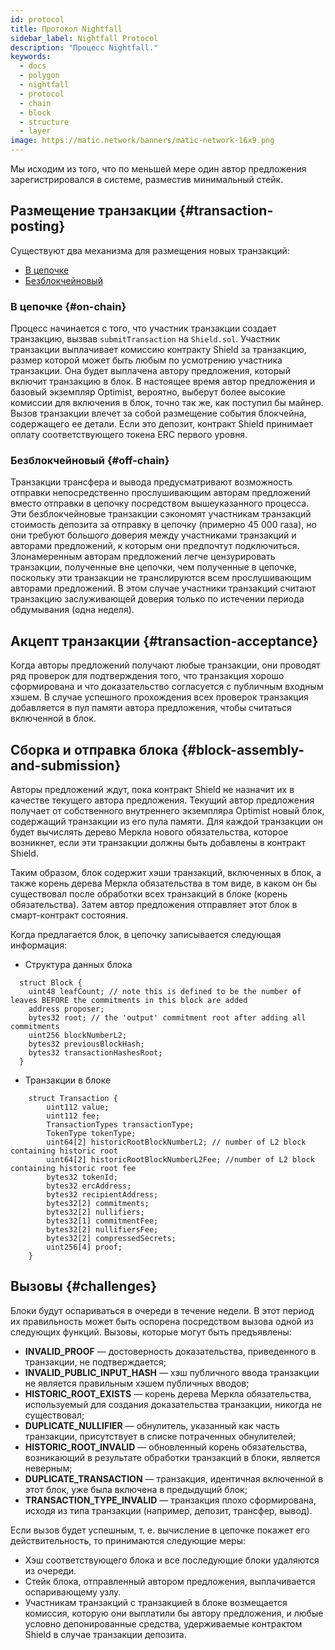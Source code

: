 ```yaml
---
id: protocol
title: Протокол Nightfall
sidebar_label: Nightfall Protocol
description: "Процесс Nightfall."
keywords:
  - docs
  - polygon
  - nightfall
  - protocol
  - chain
  - block
  - structure
  - layer
image: https://matic.network/banners/matic-network-16x9.png
---
```


Мы исходим из того, что по меньшей мере один автор предложения зарегистрировался в системе, разместив минимальный стейк.

## Размещение транзакции {#transaction-posting}
Существуют два механизма для размещения новых транзакций:

- [В цепочке](#on-chain)
- [Безблокчейновый](#off-chain)

### В цепочке {#on-chain}
Процесс начинается с того, что участник транзакции создает транзакцию, вызвав `submitTransaction` на `Shield.sol`. Участник транзакции выплачивает комиссию контракту Shield за транзакцию, размер которой может быть любым по усмотрению участника транзакции. Она будет выплачена автору предложения, который включит транзакцию в блок. В настоящее время автор предложения и базовый экземпляр Optimist, вероятно, выберут более высокие комиссии для включения в блок, точно так же, как поступил бы майнер.
Вызов транзакции влечет за собой размещение события блокчейна, содержащего ее детали. Если это депозит, контракт Shield принимает оплату соответствующего токена ERC первого уровня.

### Безблокчейновый {#off-chain}
Транзакции трансфера и вывода предусматривают возможность отправки непосредственно прослушивающим авторам предложений вместо отправки в цепочку посредством вышеуказанного процесса.
Эти безблокчейновые транзакции сэкономят участникам транзакций стоимость депозита за отправку в цепочку (примерно 45 000 газа), но они требуют большого доверия между участниками транзакций и авторами предложений, к которым они предпочтут подключиться. Злонамеренным авторам предложений легче цензурировать транзакции, полученные вне цепочки, чем полученные в цепочке, поскольку эти транзакции не транслируются всем прослушивающим авторами предложений. В этом случае участники транзакций считают транзакцию заслуживающей доверия только по истечении периода обдумывания (одна неделя).

## Акцепт транзакции {#transaction-acceptance}
Когда авторы предложений получают любые транзакции, они проводят ряд проверок для подтверждения того, что транзакция хорошо сформирована и что доказательство согласуется с публичным входным хэшем.
В случае успешного прохождения всех проверок транзакция добавляется в пул памяти автора предложения, чтобы считаться включенной в блок.

## Сборка и отправка блока {#block-assembly-and-submission}
Авторы предложений ждут, пока контракт Shield не назначит их в качестве текущего автора предложения.
Текущий автор предложения получает от собственного внутреннего экземпляра Optimist новый блок, содержащий транзакции из его пула памяти. Для каждой транзакции он будет вычислять дерево Меркла нового обязательства, которое возникнет, если эти транзакции должны быть добавлены в контракт Shield.

Таким образом, блок содержит хэши транзакций, включенных в блок, а также корень дерева Меркла обязательства в том виде, в каком он бы существовал после обработки всех транзакций в блоке (корень обязательства). Затем автор предложения отправляет этот блок в смарт-контракт состояния.

Когда предлагается блок, в цепочку записывается следующая информация:

- Структура данных блока
```
  struct Block {
    uint48 leafCount; // note this is defined to be the number of leaves BEFORE the commitments in this block are added
    address proposer;
    bytes32 root; // the 'output' commitment root after adding all commitments
    uint256 blockNumberL2;
    bytes32 previousBlockHash;
    bytes32 transactionHashesRoot;
  }
```
- Транзакции в блоке
```
    struct Transaction {
        uint112 value;
        uint112 fee;
        TransactionTypes transactionType;
        TokenType tokenType;
        uint64[2] historicRootBlockNumberL2; // number of L2 block containing historic root
        uint64[2] historicRootBlockNumberL2Fee; //number of L2 block containing historic root fee
        bytes32 tokenId;
        bytes32 ercAddress;
        bytes32 recipientAddress;
        bytes32[2] commitments;
        bytes32[2] nullifiers;
        bytes32[1] commitmentFee;
        bytes32[2] nullifiersFee;
        bytes32[2] compressedSecrets;
        uint256[4] proof;
    }
```

## Вызовы {#challenges}
Блоки будут оспариваться в очереди в течение недели. В этот период их правильность может быть оспорена посредством вызова одной из следующих функций. Вызовы, которые могут быть предъявлены:

- **INVALID_PROOF** — достоверность доказательства, приведенного в транзакции, не подтверждается;
- **INVALID_PUBLIC_INPUT_HASH** — хэш публичного ввода транзакции не является правильным хэшем публичных вводов;
- **HISTORIC_ROOT_EXISTS** — корень дерева Меркла обязательства, используемый для создания доказательства транзакции, никогда не существовал;
- **DUPLICATE_NULLIFIER** — обнулитель, указанный как часть транзакции, присутствует в списке потраченных обнулителей;
- **HISTORIC_ROOT_INVALID** — обновленный корень обязательства, возникающий в результате обработки транзакций в блоки, является неверным;
- **DUPLICATE_TRANSACTION** — транзакция, идентичная включенной в этот блок, уже была включена в предыдущий блок;
- **TRANSACTION_TYPE_INVALID** — транзакция плохо сформирована, исходя из типа транзакции (например, депозит, трансфер, вывод).

Если вызов будет успешным, т. е. вычисление в цепочке покажет его действительность, то принимаются следующие меры:

- Хэш соответствующего блока и все последующие блоки удаляются из очереди.
- Стейк блока, отправленный автором предложения, выплачивается оспаривающему узлу.
- Участникам транзакций с транзакцией в блоке возмещается комиссия, которую они выплатили бы автору предложения, и любые условно депонированные средства, удерживаемые контрактом Shield в случае транзакции депозита.

